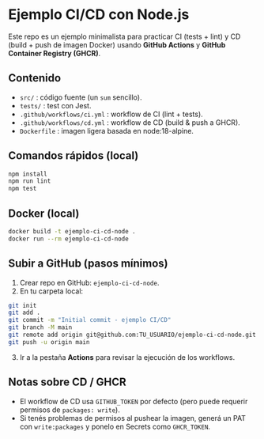 # Ejemplo CI/CD con Node.js

Este repo es un ejemplo minimalista para practicar CI (tests + lint) y CD (build + push de imagen Docker)
usando **GitHub Actions** y **GitHub Container Registry (GHCR)**.

## Contenido
- `src/` : código fuente (un `sum` sencillo).
- `tests/` : test con Jest.
- `.github/workflows/ci.yml` : workflow de CI (lint + tests).
- `.github/workflows/cd.yml` : workflow de CD (build & push a GHCR).
- `Dockerfile` : imagen ligera basada en node:18-alpine.

## Comandos rápidos (local)
```bash
npm install
npm run lint
npm test
```

## Docker (local)
```bash
docker build -t ejemplo-ci-cd-node .
docker run --rm ejemplo-ci-cd-node
```

## Subir a GitHub (pasos mínimos)
1. Crear repo en GitHub: `ejemplo-ci-cd-node`.
2. En tu carpeta local:
```bash
git init
git add .
git commit -m "Initial commit - ejemplo CI/CD"
git branch -M main
git remote add origin git@github.com:TU_USUARIO/ejemplo-ci-cd-node.git
git push -u origin main
```
3. Ir a la pestaña **Actions** para revisar la ejecución de los workflows.

## Notas sobre CD / GHCR
- El workflow de CD usa `GITHUB_TOKEN` por defecto (pero puede requerir permisos de `packages: write`).
- Si tenés problemas de permisos al pushear la imagen, generá un PAT con `write:packages` y ponelo en Secrets como `GHCR_TOKEN`.
